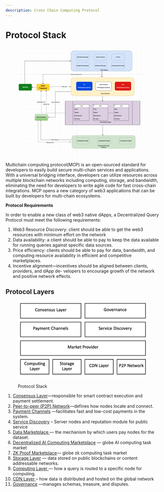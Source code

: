 ```yaml
---
description: Cross Chain Computing Protocol
---
```


# Protocol Stack

<figure><img src="../../.gitbook/assets/image (11).png" alt=""><figcaption></figcaption></figure>

Multichain computing protocol(MCP) is an open-sourced standard for developers to easily build secure multi-chain services and applications. With a universal bridging interface, developers can utilize resources across multiple blockchain networks including computing, storage, and bandwidth, eliminating the need for developers to write agile code for fast cross-chain integrations. MCP opens a new category of web3 applications that can be built by developers for multi-chain ecosystems.

**Protocol Requirements**

In order to enable a new class of web3 native dApps, a Decentralized Query Protocol must meet the following requirements:

1. Web3 Resource Discovery:  client should be able to get the web3 resources with minimum effort on the network
2. Data availability: a client should be able to pay to keep the data available for running queries against specific data sources.&#x20;
3. Price efficiency: clients should be able to pay for data, bandwidth, and computing resource availability in efficient and competitive marketplaces.&#x20;
4. Incentive alignment—incentives should be aligned between clients, providers, and dApp de- velopers to encourage growth of the network and positive network effects.&#x20;

## Protocol Layers

<figure><img src="../../.gitbook/assets/image (175).png" alt=""><figcaption><p>Protocol Stack</p></figcaption></figure>

1. [Consensus Layer](cross-chain-contracts.md)—responsible for smart contract execution and payment settlement.
2. &#x20;[Peer-to-peer (P2P) Network](peer-to-peer-p2p-network.md)—defines how nodes locate and connect.
3. &#x20;[Payment Channels](payment-channels.md) —facilitates fast and low-cost payments in the system.
4. [Service Discovery](service-discovery.md)  – Server nodes and reputation module for public service
5. &#x20;[Data Marketplace ](market-provider/data-marketplace.md)— the mechanism by which users pay nodes for the dataset.
6. [Decentralized AI Computing Marketplace](market-provider/ai-computing-marketplace/) — globe AI computing task market
7. [ZK Proof Marketplace](market-provider/indexing-and-caching-marketplace.md)— globe zk computing task market
8. [Storage Layer](storage-layer.md) — data stored on public blockchains or content addressable networks.
9. [Computing Layer ](computing-layer.md)— how a query is routed to a specific node for computing.
10. [CDN Layer ](cdn-layer.md)– how data is distributed and hosted on the global network
11. [Governance](token/governance/) —manages schemas, treasure, and disputes.
